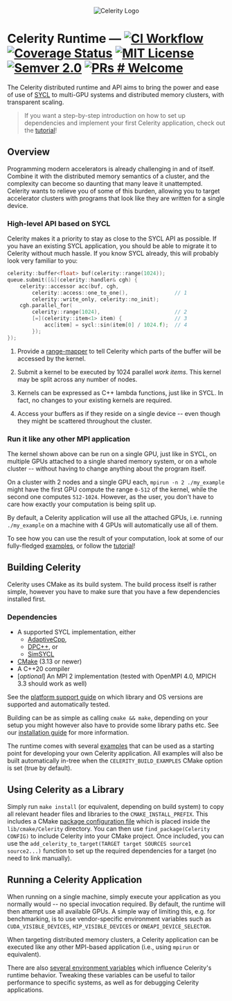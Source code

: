 <p align="center">
<img src="docs/celerity_logo.png" alt="Celerity Logo">
</p>

# Celerity Runtime — [![CI Workflow](https://github.com/celerity/celerity-runtime/actions/workflows/celerity_ci.yml/badge.svg)](https://github.com/celerity/celerity-runtime/actions/workflows/celerity_ci.yml) [![Coverage Status](https://coveralls.io/repos/github/celerity/celerity-runtime/badge.svg?branch=master)](https://coveralls.io/github/celerity/celerity-runtime?branch=master) [![MIT License](https://img.shields.io/badge/license-MIT-blue.svg)](https://github.com/celerity/celerity-runtime/blob/master/LICENSE) [![Semver 2.0](https://img.shields.io/badge/semver-2.0.0-blue)](https://semver.org/spec/v2.0.0.html) [![PRs # Welcome](https://img.shields.io/badge/PRs-welcome-brightgreen.svg)](https://github.com/celerity/celerity-runtime/blob/master/CONTRIBUTING.md)

The Celerity distributed runtime and API aims to bring the power and ease of
use of [SYCL](https://sycl.tech) to multi-GPU systems and distributed memory 
clusters, with transparent scaling.

> If you want a step-by-step introduction on how to set up dependencies and
> implement your first Celerity application, check out the
> [tutorial](docs/tutorial.md)!

## Overview

Programming modern accelerators is already challenging in and of itself.
Combine it with the distributed memory semantics of a cluster, and the
complexity can become so daunting that many leave it unattempted. Celerity
wants to relieve you of some of this burden, allowing you to target
accelerator clusters with programs that look like they are written for a
single device.

### High-level API based on SYCL

Celerity makes it a priority to stay as close to the SYCL API as possible. If
you have an existing SYCL application, you should be able to migrate it to
Celerity without much hassle. If you know SYCL already, this will probably
look very familiar to you:

```cpp
celerity::buffer<float> buf(celerity::range(1024));
queue.submit([&](celerity::handler& cgh) {
    celerity::accessor acc(buf, cgh,
        celerity::access::one_to_one(),               // 1
        celerity::write_only, celerity::no_init);
    cgh.parallel_for(
        celerity::range(1024),                        // 2
        [=](celerity::item<1> item) {                 // 3
            acc[item] = sycl::sin(item[0] / 1024.f);  // 4
        });
});
```

1. Provide a [range-mapper](docs/range-mappers.md) to tell Celerity which
   parts of the buffer will be accessed by the kernel.

2. Submit a kernel to be executed by 1024 parallel _work items_. This kernel
   may be split across any number of nodes.

3. Kernels can be expressed as C++ lambda functions, just like in SYCL. In
   fact, no changes to your existing kernels are required.

4. Access your buffers as if they reside on a single device -- even though
   they might be scattered throughout the cluster.

### Run it like any other MPI application

The kernel shown above can be run on a single GPU, just like in SYCL, on 
multiple GPUs attached to a single shared memory system, or on a whole cluster
 -- without having to change anything about the program itself.

On a cluster with 2 nodes and a single GPU each, `mpirun -n 2 ./my_example`
might have the first GPU compute the range `0-512` of the kernel, while the 
second one computes `512-1024`. However, as the user, you don't have to care how
exactly your computation is being split up.

By default, a Celerity application will use all the attached GPUs, i.e. running
`./my_example` on a machine with 4 GPUs will automatically use all of them.

To see how you can use the result of your computation, look at some of our
fully-fledged [examples](examples), or follow the [tutorial](docs/tutorial.md)!

## Building Celerity

Celerity uses CMake as its build system. The build process itself is rather
simple, however you have to make sure that you have a few dependencies
installed first.

### Dependencies

- A supported SYCL implementation, either
    - [AdaptiveCpp](https://github.com/AdaptiveCpp/AdaptiveCpp),
    - [DPC++](https://github.com/intel/llvm), or
    - [SimSYCL](https://github.com/celerity/SimSYCL)
- [CMake](https://www.cmake.org) (3.13 or newer)
- A C++20 compiler
- [*optional*] An MPI 2 implementation (tested with OpenMPI 4.0, MPICH 3.3 should work as well)

See the [platform support guide](docs/platform-support.md) on which library and OS versions are supported and
automatically tested.

Building can be as simple as calling `cmake && make`, depending on your setup
you might however also have to provide some library paths etc.
See our [installation guide](docs/installation.md) for more information.

The runtime comes with several [examples](examples) that can be used as a starting
point for developing your own Celerity application. All examples will also be built
automatically in-tree when the `CELERITY_BUILD_EXAMPLES` CMake option is set
(true by default).

## Using Celerity as a Library

Simply run `make install` (or equivalent, depending on build system) to copy
all relevant header files and libraries to the `CMAKE_INSTALL_PREFIX`. This
includes a CMake [package configuration file](https://cmake.org/cmake/help/latest/manual/cmake-packages.7.html#package-configuration-file)
which is placed inside the `lib/cmake/Celerity` directory. You can then use
`find_package(Celerity CONFIG)` to include Celerity into your CMake project.
Once included, you can use the `add_celerity_to_target(TARGET target SOURCES source1 source2...)`
function to set up the required dependencies for a target (no need to link manually).

## Running a Celerity Application

When running on a single machine, simply execute your application as you
normally would -- no special invocation required. By default, the runtime
will then attempt use all available GPUs. A simple way of limiting this,
e.g. for benchmarking, is to use vendor-specific environment variables such
as `CUDA_VISIBLE_DEVICES`, `HIP_VISIBLE_DEVICES` or `ONEAPI_DEVICE_SELECTOR`.

When targeting distributed memory clusters, a Celerity application can be 
executed like any other MPI-based application (i.e., using `mpirun` or equivalent).

There are also [several environment variables](docs/configuration.md) which influence
Celerity's runtime behavior. Tweaking these variables can be useful to tailor
performance to specific systems, as well as for debugging Celerity applications.

